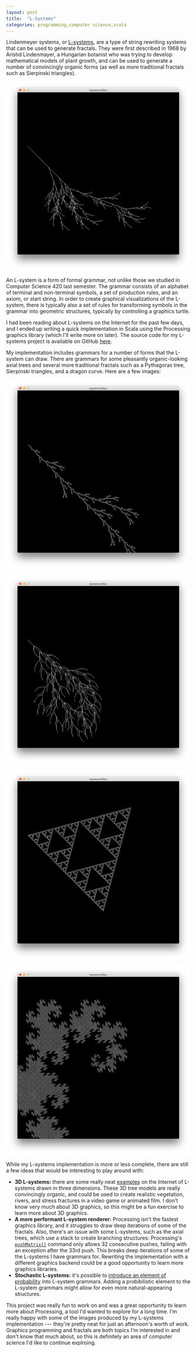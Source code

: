 ```yaml
---
layout: post
title:  "L-Systems"
categories: programming,computer science,scala
---
```


Lindenmeyer systems, or [L-systems](http://en.wikipedia.org/wiki/L-system), are a type of string rewriting systems that can be used to generate fractals. They were first described in 1968 by Aristid Lindenmayer, a Hungarian botanist who was trying to develop mathematical models of plant growth, and can be used to generate a number of convincingly organic forms (as well as more traditional fractals such as Sierpinski triangles).

!['acacia' l-system](https://raw.githubusercontent.com/hawkw/l-systems/master/doc/acacia.png)

An L-system is a form of formal grammar, not unlike those we studied in Computer Science 420 last semester. The grammar consists of an alphabet of terminal and non-terminal symbols, a set of production rules, and an axiom, or start string. In order to create graphical visualizations of the L-system, there is typically also a set of rules for transforming symbols in the grammar into geometric structures, typically by controlling a graphics turtle.

I had been reading about L-systems on the Internet for the past few days, and I ended up writing a quick implementation in Scala using the Processing graphics library (which I'll write more on later). The source code for my L-systems project is available on GitHub [here](https://github.com/hawkw/l-systems).

My implementation includes grammars for a number of forms that the L-system can draw. There are grammars for some pleasantly organic-looking axial trees and several more traditional fractals such as a Pythagoras tree, Sierpinski triangles, and a dragon curve. Here are a few images:

![axial tree 'a'](https://raw.githubusercontent.com/hawkw/l-systems/master/doc/axial-a.png)

![axial tree 'b'](https://raw.githubusercontent.com/hawkw/l-systems/master/doc/axial-b.png)

![Sierpinski triangles](https://raw.githubusercontent.com/hawkw/l-systems/master/doc/sierpinski-3.png)

![dragon curve](https://raw.githubusercontent.com/hawkw/l-systems/master/doc/dragon.png)

While my L-systems implementation is more or less complete, there are still a few ideas that would be interesting to play around with:

- __3D L-systems:__ there are some really neat [examples](http://upload.wikimedia.org/wikipedia/commons/7/74/Dragon_trees.jpg) on the Internet of L-systems drawn in three dimensions. These 3D tree models are really convincingly organic, and could be used to create realistic vegetation, rivers, and stress fractures in a video game or animated film. I don't know very much about 3D graphics, so this might be a fun exercise to learn more about 3D graphics.
- __A more performant L-system renderer:__ Processing isn't the fastest graphics library, and it struggles to draw deep iterations of some of the fractals. Also, there's an issue with some L-systems, such as the axial trees, which use a stack to create branching structures: Processing's [`pushMatrix()`](https://processing.org/reference/pushMatrix_.html) command only allows 32 consecutive pushes, failing with an exception after the 33rd push. This breaks deep iterations of some of the L-systems I have grammars for. Rewriting the implementation with a different graphics backend could be a good opportunity to learn more graphics libraries.
- __Stochastic L-systems:__ it's possible to [introduce an element of probability](http://en.wikipedia.org/wiki/L-system#Stochastic_grammars) into L-system grammars. Adding a probibilistic element to the L-system grammars might allow for even more natural-appearing structures. 

This project was really fun to work on and was a great opportunity to learn more about Processing, a tool I'd wanted to explore for a long time. I'm really happy with some of the images produced by my L-systems implementation --- they're pretty neat for just an afternoon's worth of work. Graphics programming and fractals are both topics I'm interested in and don't know that much about, so this is definitely an area of computer science I'd like to continue explroing.
